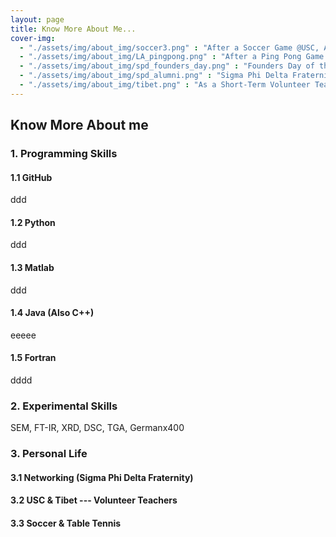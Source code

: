 ```yaml
---
layout: page
title: Know More About Me...
cover-img: 
  - "./assets/img/about_img/soccer3.png" : "After a Soccer Game @USC, April 2017"
  - "./assets/img/about_img/LA_pingpong.png" : "After a Ping Pong Game @USC, May 2016"
  - "./assets/img/about_img/spd_founders_day.png" : "Founders Day of the Sigma Phi Delta Fraternity @USC, April 2017"
  - "./assets/img/about_img/spd_alumni.png" : "Sigma Phi Delta Fraternity, Networking with Alumni @USC, April 2017"
  - "./assets/img/about_img/tibet.png" : "As a Short-Term Volunteer Teacher @Tibet, Aug 2014"
---
```


## Know More About me

### 1. Programming Skills

#### 1.1 GitHub
ddd

#### 1.2 Python
ddd

#### 1.3 Matlab
ddd

#### 1.4 Java (Also C++)
eeeee

#### 1.5 Fortran 
dddd

### 2. Experimental Skills
SEM, FT-IR, XRD, DSC, TGA, Germanx400

### 3. Personal Life 

#### 3.1 Networking (Sigma Phi Delta Fraternity)

#### 3.2 USC & Tibet --- Volunteer Teachers

#### 3.3 Soccer & Table Tennis


